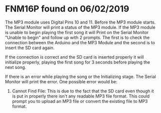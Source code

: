 # FNM16P found on 06/02/2019

The MP3 module uses Digital Pins 10 and 11. 
Before the MP3 module starts. The Serial Monitor will print a status of the MP3 module. If the MP3 module is unable to begin playing the first song it will Print on the Serial Monitor "Unable to begin" and follow up with 2 prompts. The first is to check the connection between the Arduino and the MP3 Module and the second is to insert the SD card again.

If the connection is correct and the SD card is inserted properly it will initialize properly, playing the first song for 3 seconds before playing the next song. 

If there is an error while playing the song or the Initializing stage. The Serial Monitor will print the error. One possible error would be: 

1. Cannot Find File: This is due to the fact that the SD card even though it is put in properly there isn't any readable MP3 file format.      This could prompt you to upload an MP3 file or convert the existing file to MP3 format.
